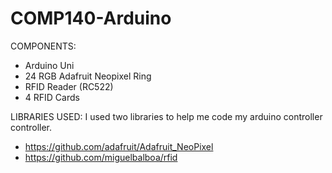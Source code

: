 # COMP140-Arduino

COMPONENTS:
- Arduino Uni
- 24 RGB Adafruit Neopixel Ring
- RFID Reader (RC522)
- 4 RFID Cards

LIBRARIES USED:
I used two libraries to  help me code my arduino controller controller.
- https://github.com/adafruit/Adafruit_NeoPixel
- https://github.com/miguelbalboa/rfid
